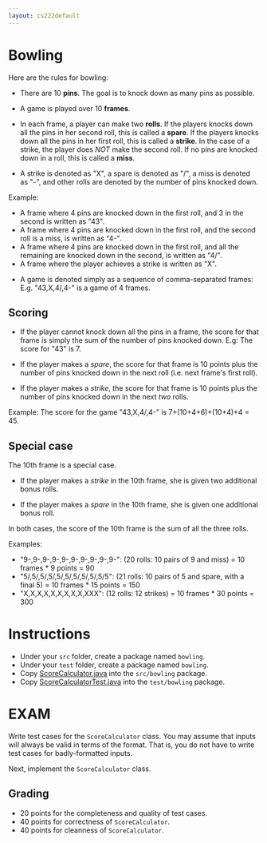 ```yaml
---
layout: cs222default
---
```


# Bowling

Here are the rules for bowling:

* There are 10 **pins**.
The goal is to knock down as many pins as possible.

* A game is played over 10 **frames**.

* In each frame, a player can make two **rolls**.
If the players knocks down all the pins in her second roll,
this is called a **spare**.
If the players knocks down all the pins in her first roll,
this is called a **strike**. In the case of a strike, the player
does *NOT* make the second roll.
If no pins are knocked down in a roll, this is called a **miss**.

* A strike is denoted as "X", a spare is denoted as "/",
a miss is denoted as "-",
and other rolls are denoted by the number of pins knocked down.

Example:
- A frame where 4 pins are knocked down in the first roll,
and 3 in the second is written as "43".
- A frame where 4 pins are knocked down in the first roll,
and the second roll is a miss, is written as "4-".
- A frame where 4 pins are knocked down in the first roll,
and all the remaining are knocked down in the second, is written as "4/".
- A frame where the player achieves a strike is written as "X".

* A game is denoted simply as a sequence of comma-separated frames:
E.g. "43,X,4/,4-" is a game of 4 frames.

## Scoring
* If the player cannot knock down all the pins in a frame,
the score for that frame is simply the sum of the number
of pins knocked down.
E.g: The score for "43" is 7.

* If the player makes a *spare*, the score for that frame
is 10 points plus the number of pins knocked down in the next roll
(i.e. next frame's first roll).

* If the player makes a *strike*, the score for that frame
is 10 points plus the number of pins knocked down in the next *two* rolls.

Example:
The score for the game "43,X,4/,4-" is 7+(10+4+6)+(10+4)+4 = 45.

## Special case

The 10th frame is a special case.

* If the player makes a *strike* in the 10th frame,
she is given two additional bonus rolls.

* If the player makes a *spare* in the 10th frame,
she is given one additional bonus roll.

In both cases, the score of the 10th frame is the sum of all
the three rolls.

Examples:
* "9-,9-,9-,9-,9-,9-,9-,9-,9-,9-":  (20 rolls: 10 pairs of 9 and miss) = 10 frames * 9 points = 90
* "5/,5/,5/,5/,5/,5/,5/,5/,5/,5/5": (21 rolls: 10 pairs of 5 and spare, with a final 5) = 10 frames * 15 points = 150
* "X,X,X,X,X,X,X,X,X,XXX": (12 rolls: 12 strikes) = 10 frames * 30 points = 300

# Instructions

* Under your `src` folder, create a package named `bowling`.
* Under your `test` folder, create a package named `bowling`.
* Copy [ScoreCalculator.java](bowling/ScoreCalculator.java) into the `src/bowling` package.
* Copy [ScoreCalculatorTest.java](bowling/ScoreCalculatorTest.java) into the `test/bowling` package.

# EXAM

Write test cases for the `ScoreCalculator` class.
You may assume that inputs will always be valid in terms of the format.
That is, you do not have to write test cases for badly-formatted inputs.

Next, implement the `ScoreCalculator` class.

## Grading

* 20 points for the completeness and quality of test cases.
* 40 points for correctness of `ScoreCalculator`.
* 40 points for cleanness of `ScoreCalculator`.

